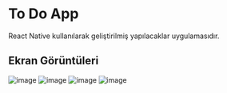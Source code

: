 # To Do App
React Native kullanılarak geliştirilmiş yapılacaklar uygulamasıdır.

## Ekran Görüntüleri
![image](https://user-images.githubusercontent.com/25778131/189423955-2582e92d-9dc7-4256-bc0b-3988616744ee.png) ![image](https://user-images.githubusercontent.com/25778131/189424034-7cd54c95-0d44-4356-9ede-af3e57acb305.png)
![image](https://user-images.githubusercontent.com/25778131/189424050-6b99c2be-407e-431f-b918-d85c70d14c0d.png) ![image](https://user-images.githubusercontent.com/25778131/189424063-86fbaddc-de58-4157-bac3-f374ab6dd781.png)


